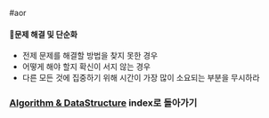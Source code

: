 #aor
#### 🎯문제 해결 및 단순화

- 전제 문제를 해결할 방법을 찾지 못한 경우
- 어떻게 해야 할지 확신이 서지 않는 경우
- 다른 모든 것에 집중하기 위해 시간이 가장 많이 소요되는 부분을 무시하라
### [Algorithm & DataStructure](../../../Dev-Index/Algorithm%20&%20DataStructure.md) index로 돌아가기